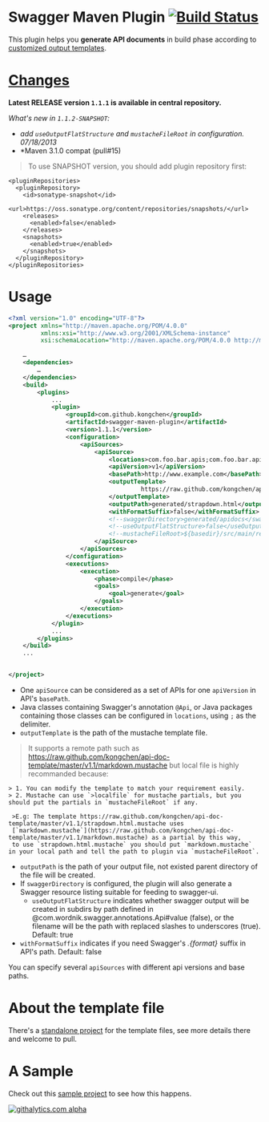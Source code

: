 # Swagger Maven Plugin [![Build Status](https://travis-ci.org/kongchen/swagger-maven-plugin.png)](https://travis-ci.org/kongchen/swagger-maven-plugin)
This plugin helps you **generate API documents** in build phase according to [customized output templates](https://github.com/kongchen/api-doc-template).

[Changes](https://github.com/kongchen/swagger-maven-plugin/blob/master/CHANGES.md)
==
**Latest RELEASE version `1.1.1` is available in central repository.**

*What's new in `1.1.2-SNAPSHOT`:*
- *add `useOutputFlatStructure` and `mustacheFileRoot` in configuration. 07/18/2013*
- *Maven 3.1.0 compat (pull#15)

>To use SNAPSHOT version, you should add plugin repository first:

```
<pluginRepositories>
  <pluginRepository>
    <id>sonatype-snapshot</id>
    <url>https://oss.sonatype.org/content/repositories/snapshots/</url>
    <releases>
      <enabled>false</enabled>
    </releases>
    <snapshots>
      <enabled>true</enabled>
    </snapshots>
  </pluginRepository>
</pluginRepositories>
```

# Usage

```xml
<?xml version="1.0" encoding="UTF-8"?>
<project xmlns="http://maven.apache.org/POM/4.0.0"
         xmlns:xsi="http://www.w3.org/2001/XMLSchema-instance"
         xsi:schemaLocation="http://maven.apache.org/POM/4.0.0 http://maven.apache.org/xsd/maven-4.0.0.xsd">

    …
    <dependencies>
        …
    </dependencies>
    <build>
        <plugins>
            ...
            <plugin>
                <groupId>com.github.kongchen</groupId>
                <artifactId>swagger-maven-plugin</artifactId>
                <version>1.1.1</version>
                <configuration>
                    <apiSources>
                        <apiSource>
                            <locations>com.foo.bar.apis;com.foo.bar.apis.internal.Resource</locations>
                            <apiVersion>v1</apiVersion>
                            <basePath>http://www.example.com</basePath>
                            <outputTemplate>
                                     https://raw.github.com/kongchen/api-doc-template/master/v1.1/markdown.mustache
                            </outputTemplate>
                            <outputPath>generated/strapdown.html</outputPath>
                            <withFormatSuffix>false</withFormatSuffix>
                            <!--swaggerDirectory>generated/apidocs</swaggerDirectory-->
                            <!--useOutputFlatStructure>false</useOutputFlatStructure-->
                            <!--mustacheFileRoot>${basedir}/src/main/resources/</mustacheFileRoot-->
                        </apiSource>
                    </apiSources>
                </configuration>
                <executions>
                    <execution>
                        <phase>compile</phase>
                        <goals>
                            <goal>generate</goal>
                        </goals>
                    </execution>
                </executions>
            </plugin>
            ...
        </plugins>
    </build>
    ...


</project>
```

- One ```apiSource``` can be considered as a set of APIs for one ```apiVersion``` in API's ```basePath```.
- Java classes containing Swagger's annotation ```@Api```, or Java packages containing those classes can be configured in ```locations```, using ```;``` as the delimiter.
- ```outputTemplate``` is the path of the mustache template file.

 >It supports a remote path such as https://raw.github.com/kongchen/api-doc-template/master/v1.1/markdown.mustache
 but local file is highly recommanded because:
 
    > 1. You can modify the template to match your requirement easily.
    > 2. Mustache can use `>localfile` for mustache partials, but you should put the partials in `mustacheFileRoot` if any.

     >E.g: The template https://raw.github.com/kongchen/api-doc-template/master/v1.1/strapdown.html.mustache uses
     [`markdown.mustache`](https://raw.github.com/kongchen/api-doc-template/master/v1.1/markdown.mustache) as a partial by this way,
     to use `strapdown.html.mustache` you should put `markdown.mustache` in your local path and tell the path to plugin via `mustacheFileRoot`.
- ```outputPath``` is the path of your output file, not existed parent directory of the file will be created.
- If ```swaggerDirectory``` is configured, the plugin will also generate a Swagger resource listing suitable for feeding to swagger-ui.
  - ```useOutputFlatStructure``` indicates whether swagger output will be created in subdirs by path defined in @com.wordnik.swagger.annotations.Api#value (false), or the filename will be the path with replaced slashes to underscores (true). Default: true
- ```withFormatSuffix``` indicates if you need Swagger's _.{format}_ suffix in API's path. Default: false

You can specify several ```apiSources``` with different api versions and base paths.

# About the template file
There's a [standalone project](https://github.com/kongchen/api-doc-template) for the template files, see more details there and welcome to pull.


# A Sample
Check out this [sample project](https://github.com/kongchen/swagger-maven-example) to see how this happens.

[![githalytics.com alpha](https://cruel-carlota.pagodabox.com/8e57158a366298512499affc8b585976 "githalytics.com")](http://githalytics.com/kongchen/swagger-maven-plugin)


